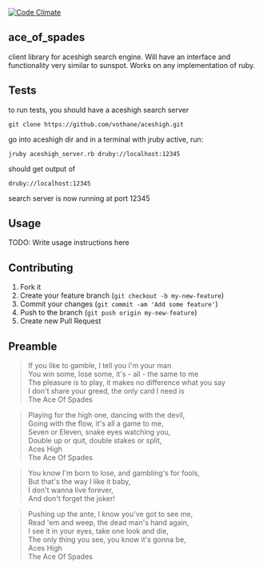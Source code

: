 [![Code Climate](https://codeclimate.com/github/vothane/ace_of_spades.png)](https://codeclimate.com/github/vothane/ace_of_spades)

## ace_of_spades

client library for aceshigh search engine. Will have an interface and functionality very similar to sunspot.
Works on any implementation of ruby.
 
## Tests

to run tests, you should have a aceshigh search server


```
git clone https://github.com/vothane/aceshigh.git

```

go into aceshigh dir and in a terminal with jruby active, run:


```
jruby aceshigh_server.rb druby://localhost:12345 
```

should get output of

```
druby://localhost:12345
```

search server is now running at port 12345

## Usage

TODO: Write usage instructions here

## Contributing

1. Fork it
2. Create your feature branch (`git checkout -b my-new-feature`)
3. Commit your changes (`git commit -am 'Add some feature'`)
4. Push to the branch (`git push origin my-new-feature`)
5. Create new Pull Request


## Preamble

>If you like to gamble, I tell you I'm your man  
>You win some, lose some, it's - all - the same to me  
>The pleasure is to play, it makes no difference what you say  
>I don't share your greed, the only card I need is  
>The Ace Of Spades  

>Playing for the high one, dancing with the devil,  
>Going with the flow, it's all a game to me,  
>Seven or Eleven, snake eyes watching you,  
>Double up or quit, double stakes or split,  
>Aces High  
>The Ace Of Spades  

>You know I'm born to lose, and gambling's for fools,  
>But that's the way I like it baby,  
>I don't wanna live forever,  
>And don't forget the joker!  

>Pushing up the ante, I know you've got to see me,  
>Read 'em and weep, the dead man's hand again,  
>I see it in your eyes, take one look and die,  
>The only thing you see, you know it's gonna be,  
>Aces High  
>The Ace Of Spades  
